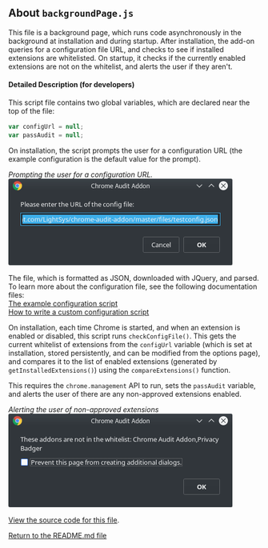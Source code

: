 ## About `backgroundPage.js`

This file is a background page, which runs code asynchronously in the background at installation and during startup. After installation, the add-on queries for a configuration file URL, and checks to see if installed extensions are whitelisted. On startup, it checks if the currently enabled extensions are not on the whitelist, and alerts the user if they aren't. 

#### Detailed Description (for developers)

This script file contains two global variables, which are declared near the top of the file:

```javascript
var configUrl = null;
var passAudit = null;
```

On installation, the script prompts the user for a configuration URL (the example configuration is the default value for the prompt). 

_Prompting the user for a configuration URL._  
![Prompting the user for a configuration URL](https://raw.githubusercontent.com/LightSys/chrome-audit-addon/master/doc/backgroundPage.js_img/backgroundPage.js_img00.png)

The file, which is formatted as JSON, downloaded with JQuery, and parsed. To learn more about the configuration file, see the following documentation files:  
[The example configuration script](files/testconfig.json.md)  
[How to write a custom configuration script](writing_config.md)

On installation, each time Chrome is started, and when an extension is enabled or disabled, this script runs `checkConfigFile()`. This gets the current whitelist of extensions from the `configUrl` variable (which is set at installation, stored persistently, and can be modified from the options page), and compares it to the list of enabled extensions (generated by `getInstalledExtensions()`) using the `compareExtensions()` function. 

This requires the `chrome.management` API to run, sets the `passAudit` variable, and alerts the user of there are any non-approved extensions enabled. 

_Alerting the user of non-approved extensions_  
![Alerting the user of non-approved extensions](https://raw.githubusercontent.com/LightSys/chrome-audit-addon/master/doc/backgroundPage.js_img/backgroundPage.js_img01.png)

[View the source code for this file](../backgroundPage.js). 

[Return to the README.md file](../README.md)
